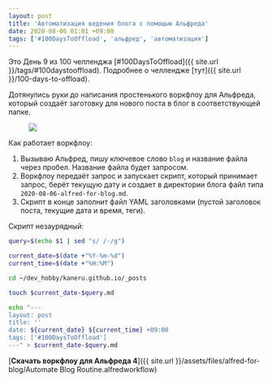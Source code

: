 ```yaml
---
layout: post
title: 'Автоматизация ведения блога с помощью Альфреда'
date: 2020-08-06 01:01 +09:00
tags: ['#100DaysToOffload', 'альфред', 'автоматизация']
---
```


Это День 9 из 100 челленджа [#100DaysToOffload]({{ site.url }}/tags/#100daystooffload). Подробнее о челлендже [тут]({{ site.url }}/100-days-to-offload).

Дотянулись руки до написания простенького воркфлоу для Альфреда, который создаёт заготовку для нового поста в блог в соответствующей папке.

<figure>
  <img src="{{ site.url }}/assets/images/alfred-for-blog/alfred.jpg" data-action="zoom">
</figure>

Как работает воркфлоу:

1. Вызываю Альфред, пишу ключевое слово `blog` и название файла через пробел. Название файла будет запросом.
2. Воркфлоу передаёт запрос и запускает скрипт, который принимает запрос, берёт текущую дату и создает в директории блога файл типа `2020-08-06-alfred-for-blog.md`.
3. Скрипт в конце заполнит файл YAML заголовками (пустой заголовок поста, текущие дата и время, теги).

Скрипт незаурядный:

```bash
query=$(echo $1 | sed "s/ /-/g")

current_date=$(date +"%Y-%m-%d")
current_time=$(date +"%H:%M")

cd ~/dev_hobby/kaneru.github.io/_posts

touch $current_date-$query.md

echo "---
layout: post
title: ''
date: ${current_date} ${current_time} +09:00
tags: ['#100DaysToOffload']
---" > $current_date-$query.md
```

[**Скачать воркфлоу для Альфреда 4**]({{ site.url }}/assets/files/alfred-for-blog/Automate Blog Routine.alfredworkflow)
